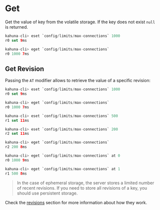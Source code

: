 
# Get

Get the value of key from the volatile storage. If the key does not exist `null` is returned.

```swift
kahuna-cli> eset `config/limits/max-connections` 1000
r0 set 9ms

kahuna-cli> eget `config/limits/max-connections`
r0 1000 7ms
```

## Get Revision

Passing the `AT` modifier allows to retrieve the value of a specific revision:

```swift
kahuna-cli> eset `config/limits/max-connections` 1000
r0 set 9ms

kahuna-cli> eget `config/limits/max-connections`
r0 1000 7ms

kahuna-cli> eset `config/limits/max-connections` 500
r1 set 11ms

kahuna-cli> eset `config/limits/max-connections` 200
r2 set 11ms

kahuna-cli> eget `config/limits/max-connections`
r2 200 8ms

kahuna-cli> eget `config/limits/max-connections` at 0
r0 1000 9ms

kahuna-cli> eget `config/limits/max-connections` at 1
r1 500 8ms
```

> In the case of ephemeral storage, the server stores a limited number of recent revisions. If you need to store all revisions of a key, you should use persistent storage.

Check the [revisions](../../distributed-keyvalue-store/revisions) section for more information about how they work.